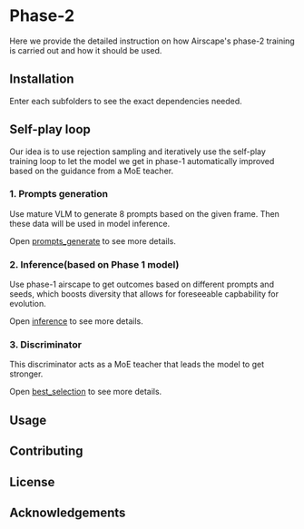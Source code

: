 # Phase-2

Here we provide the detailed instruction on how Airscape's phase-2 training is carried out and how it should be used.

## Installation

Enter each subfolders to see the exact dependencies needed.


## Self-play loop

Our idea is to use rejection sampling and iteratively use the self-play training loop to let the model we get in phase-1 automatically improved based on the guidance from a MoE teacher.

### 1. Prompts generation

Use mature VLM to generate 8 prompts based on the given frame. Then these data will be used in model inference.

Open [prompts_generate](https://github.com/EmbodiedCity/AirScape.code/edit/main/phase2/prompts_generate) to see more details.

### 2. Inference(based on Phase 1 model)

Use phase-1 airscape to get outcomes based on different prompts and seeds, which boosts diversity that allows for foreseeable capbability for evolution.

Open [inference](https://github.com/EmbodiedCity/AirScape.code/edit/main/phase2/inference) to see more details.

### 3. Discriminator

This discriminator acts as a MoE teacher that leads the model to get stronger.

Open [best_selection](https://github.com/EmbodiedCity/AirScape.code/edit/main/phase2/best_selection) to see more details.

## Usage



## Contributing



## License




## Acknowledgements



